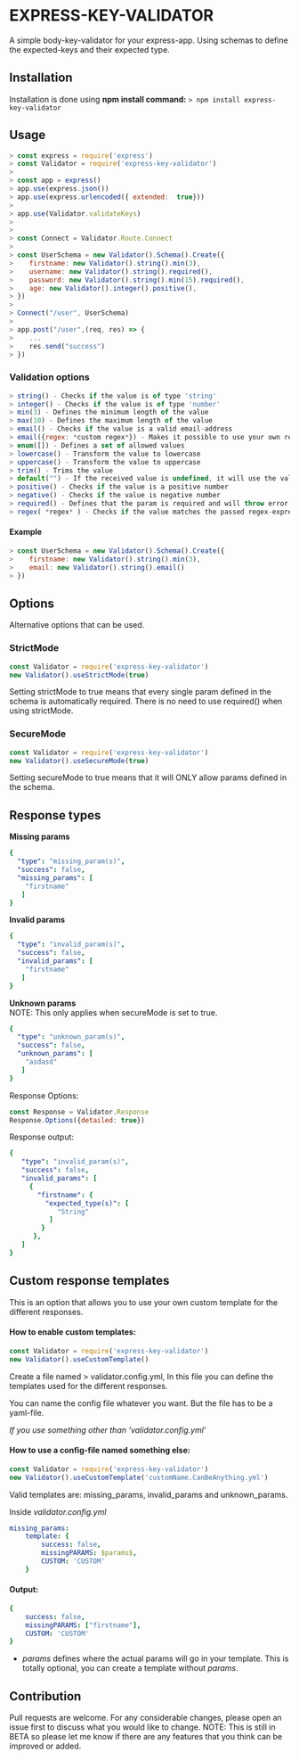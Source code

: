 # EXPRESS-KEY-VALIDATOR
A simple body-key-validator for your express-app.
Using schemas to define the expected-keys and their expected type.

## Installation
Installation is done using **npm install command:**
```> npm install express-key-validator```

## Usage
```js
> const express = require('express')
> const Validator = require('express-key-validator')
>
> const app = express()
> app.use(express.json())
> app.use(express.urlencoded({ extended:  true}))
>
> app.use(Validator.validateKeys)
>
> 
> const Connect = Validator.Route.Connect
>
> const UserSchema = new Validator().Schema().Create({
>    firstname: new Validator().string().min(3),
>    username: new Validator().string().required(),
>    password: new Validator().string().min(15).required(),
>    age: new Validator().integer().positive(),
> })
>
> Connect("/user", UserSchema)
>
> app.post("/user",(req, res) => {
>    ...
>    res.send("success")
> })
```
### Validation options
```js
> string() - Checks if the value is of type 'string'
> integer() - Checks if the value is of type 'number'
> min(3) - Defines the minimum length of the value
> max(10) - Defines the maximum length of the value
> email() - Checks if the value is a valid email-address
> email({regex: *custom regex*}) - Makes it possible to use your own regex for email validation instead of using the default one
> enum([]) - Defines a set of allowed values
> lowercase() - Transform the value to lowercase
> uppercase() - Transform the value to uppercase
> trim() - Trims the value
> default("") - If the received value is undefined, it will use the value passed to the default function. 
> positive() - Checks if the value is a positive number
> negative() - Checks if the value is negative number
> required() - Defines that the param is required and will throw error if the param is not found
> regex( *regex* ) - Checks if the value matches the passed regex-expression
```
#### Example
```js
> const UserSchema = new Validator().Schema().Create({
>    firstname: new Validator().string().min(3),
>    email: new Validator().string().email()
> })
```

## Options
Alternative options that can be used.
### StrictMode
```js
const Validator = require('express-key-validator')
new Validator().useStrictMode(true)
```
Setting strictMode to true means that every single param defined in the schema is automatically required. There is no need to use required() when using strictMode.

### SecureMode
```js
const Validator = require('express-key-validator')
new Validator().useSecureMode(true)
```
Setting secureMode to true means that it will ONLY allow params defined in the schema.

## Response types
**Missing params**
```yaml
{
  "type": "missing_param(s)",
  "success": false,
  "missing_params": [
    "firstname"
   ]
}
```
**Invalid params**
```yaml
{
  "type": "invalid_param(s)",
  "success": false,
  "invalid_params": [
    "firstname"
   ]
}
```

**Unknown params**
<br> NOTE: This only applies when secureMode is set to true.
```yaml
{
  "type": "unknown_param(s)",
  "success": false,
  "unknown_params": [
    "asdasd"
   ]
}
```

Response Options:
```js
const Response = Validator.Response
Response.Options({detailed: true})
```

Response output:
```yaml
{
   "type": "invalid_param(s)",
   "success": false,
   "invalid_params": [
     {
       "firstname": {
         "expected_type(s)": [
            "String"
          ]
        }
      },
   ]
}
```

## Custom response templates
This is an option that allows you to use your own custom template for the different responses.

#### How to enable custom templates:
```js
const Validator = require('express-key-validator')
new Validator().useCustomTemplate()
```

Create a file named > validator.config.yml,
In this file you can define the templates used for the different responses.

You can name the config file whatever you want. But the file has to be a yaml-file.

*If you use something other than 'validator.config.yml'*
#### How to use a config-file named something else:
```js
const Validator = require('express-key-validator')
new Validator().useCustomTemplate('customName.CanBeAnything.yml')
```

Valid templates are: missing_params, invalid_params and unknown_params.

Inside *validator.config.yml*
```yaml
missing_params:
    template: {
        success: false,
        missingPARAMS: $params$,
        CUSTOM: 'CUSTOM'
    }
```
#### Output:
```yaml
{
    success: false,
    missingPARAMS: ["firstname"],
    CUSTOM: 'CUSTOM'
}
```
- $params$ defines where the actual params will go in your template. This is totally optional, you can create a template without $params$.


## Contribution
Pull requests are welcome. For any considerable changes, please open an issue first to discuss what you would like to change.
NOTE: This is still in BETA so please let me know if there are any features that you think can be improved or added.
